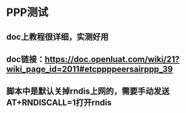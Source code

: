 # PPP测试
## doc上教程很详细，实测好用
## doc链接：https://doc.openluat.com/wiki/21?wiki_page_id=2011#etcppppeersairppp_39
## 脚本中是默认关掉rndis上网的，需要手动发送AT+RNDISCALL=1打开rndis